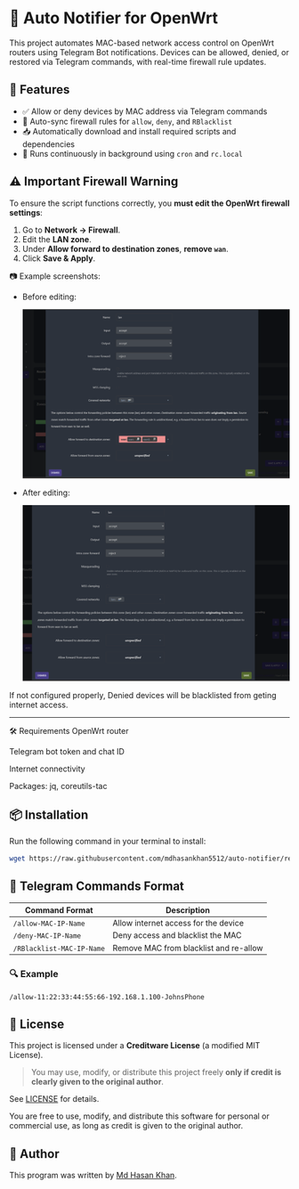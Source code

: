 # 🔔 Auto Notifier for OpenWrt

This project automates MAC-based network access control on OpenWrt routers using Telegram Bot notifications. Devices can be allowed, denied, or restored via Telegram commands, with real-time firewall rule updates.

## 🚀 Features

- ✅ Allow or deny devices by MAC address via Telegram commands
- 🔄 Auto-sync firewall rules for `allow`, `deny`, and `RBlacklist`
- 📥 Automatically download and install required scripts and dependencies
- 🔄 Runs continuously in background using `cron` and `rc.local`

## ⚠️ Important Firewall Warning

To ensure the script functions correctly, you **must edit the OpenWrt firewall settings**:

1. Go to **Network → Firewall**.
2. Edit the **LAN zone**.
3. Under **Allow forward to destination zones**, **remove `wan`**.
4. Click **Save & Apply**.

📷 Example screenshots:

- Before editing:

  ![Firewall Settings - Before](firewall_before.png)

- After editing:

  ![Firewall Settings - After](firewall_after.png)

If not configured properly,  Denied devices will be blacklisted from geting internet access.

---
🛠 Requirements
OpenWrt router

Telegram bot token and chat ID

Internet connectivity

Packages: jq, coreutils-tac

## 📦 Installation

Run the following command in your terminal to install:

```bash
wget https://raw.githubusercontent.com/mdhasankhan5512/auto-notifier/refs/heads/main/setup_notifier.sh && chmod +x setup_notifier.sh && sh setup_notifier.sh
```

## 💬 Telegram Commands Format

| Command Format                     | Description                                 |
|-----------------------------------|---------------------------------------------|
| `/allow-MAC-IP-Name`              | Allow internet access for the device        |
| `/deny-MAC-IP-Name`               | Deny access and blacklist the MAC           |
| `/RBlacklist-MAC-IP-Name`         | Remove MAC from blacklist and re-allow      |

### 🔍 Example

```text
/allow-11:22:33:44:55:66-192.168.1.100-JohnsPhone
```

## 📃 License

This project is licensed under a **Creditware License** (a modified MIT License).  
> You may use, modify, or distribute this project freely **only if credit is clearly given to the original author**.

See [LICENSE](./LICENSE.md) for details.


You are free to use, modify, and distribute this software for personal or commercial use, as long as credit is given to the original author.

## 👤 Author

This program was written by [Md Hasan Khan](https://www.facebook.com/hasan2unknown).


